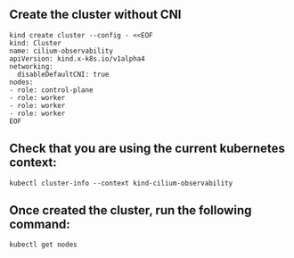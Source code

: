 ## Create the cluster without CNI
```
kind create cluster --config - <<EOF  
kind: Cluster
name: cilium-observability 
apiVersion: kind.x-k8s.io/v1alpha4  
networking:  
  disableDefaultCNI: true 
nodes:  
- role: control-plane  
- role: worker  
- role: worker  
- role: worker  
EOF
```

## Check that you are using the current kubernetes context:

```
kubectl cluster-info --context kind-cilium-observability
```

## Once created the cluster, run the following command:

`kubectl get nodes`
